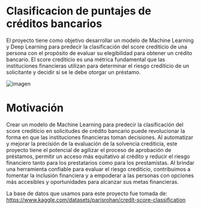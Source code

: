 # Clasificacion de puntajes de créditos bancarios
El proyecto tiene como objetivo desarrollar un modelo de Machine Learning y Deep Learning para predecir la clasificación del score crediticio de una persona con el propósito de evaluar su elegibilidad para obtener un crédito bancario. El score crediticio es una métrica fundamental que las instituciones financieras utilizan para determinar el riesgo crediticio de un solicitante y decidir si se le debe otorgar un préstamo.

![imagen](https://github.com/jadercaro/ClasificacionPuntajesCredito/assets/96452959/c5ec69cc-5d60-4847-a4b6-07227418b14b)

# Motivación

Crear un modelo de Machine Learning para predecir la clasificación del score crediticio en solicitudes de crédito bancario puede revolucionar la forma en que las instituciones financieras toman decisiones. Al automatizar y mejorar la precisión de la evaluación de la solvencia crediticia, este proyecto tiene el potencial de agilizar el proceso de aprobación de préstamos, permitir un acceso más equitativo al crédito y reducir el riesgo financiero tanto para los prestatarios como para los prestamistas. Al brindar una herramienta confiable para evaluar el riesgo crediticio, contribuimos a fomentar la inclusión financiera y a empoderar a las personas con opciones más accesibles y oportunidades para alcanzar sus metas financieras.

La base de datos que usamos para este proyecto fue tomada de: https://www.kaggle.com/datasets/parisrohan/credit-score-classification

